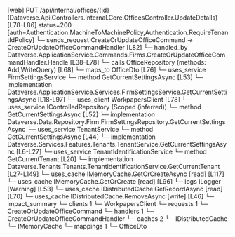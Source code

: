 [web] PUT /api/internal/offices/{id}  (Dataverse.Api.Controllers.Internal.Core.OfficesController.UpdateDetails)  [L78–L86] status=200 [auth=Authentication.MachineToMachinePolicy,Authentication.RequireTenantIdPolicy]
  └─ sends_request CreateOrUpdateOfficeCommand -> CreateOrUpdateOfficeCommandHandler [L82]
    └─ handled_by Dataverse.ApplicationService.Commands.Firms.CreateOrUpdateOfficeCommandHandler.Handle [L38–L78]
      └─ calls OfficeRepository (methods: Add,WriteQuery) [L68]
      └─ maps_to OfficeDto [L76]
      └─ uses_service FirmSettingsService
        └─ method GetCurrentSettingsAsync [L53]
          └─ implementation Dataverse.ApplicationService.Services.FirmSettingsService.GetCurrentSettingsAsync [L18-L97]
            └─ uses_client WorkpapersClient [L78]
            └─ uses_service IControlledRepository<FirmSettings> (Scoped (inferred))
              └─ method GetCurrentSettingsAsync [L52]
                └─ implementation Dataverse.Data.Repository.Firm.FirmSettingsRepository.GetCurrentSettingsAsync
            └─ uses_service TenantService
              └─ method GetCurrentSettingsAsync [L44]
                └─ implementation Dataverse.Services.Features.Tenants.TenantService.GetCurrentSettingsAsync [L6-L27]
                  └─ uses_service TenantIdentificationService
                    └─ method GetCurrentTenant [L20]
                      └─ implementation Dataverse.Tenants.Tenants.TenantIdentificationService.GetCurrentTenant [L27-L149]
                        └─ uses_cache IMemoryCache.GetOrCreateAsync [read] [L117]
                        └─ uses_cache IMemoryCache.GetOrCreate [read] [L96]
                        └─ logs ILogger<ITenantIdentificationService> [Warning] [L53]
            └─ uses_cache IDistributedCache.GetRecordAsync [read] [L70]
            └─ uses_cache IDistributedCache.RemoveAsync [write] [L46]
  └─ impact_summary
    └─ clients 1
      └─ WorkpapersClient
    └─ requests 1
      └─ CreateOrUpdateOfficeCommand
    └─ handlers 1
      └─ CreateOrUpdateOfficeCommandHandler
    └─ caches 2
      └─ IDistributedCache
      └─ IMemoryCache
    └─ mappings 1
      └─ OfficeDto

